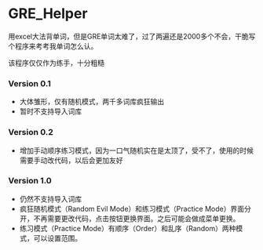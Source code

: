 # GRE_Helper

用excel大法背单词，但是GRE单词太难了，过了两遍还是2000多个不会，干脆写个程序来考考我单词怎么认。

该程序仅仅作为练手，十分粗糙



### Version 0.1

* 大体雏形，仅有随机模式，两千多词库疯狂输出
* 暂时不支持导入词库



### Version 0.2

* 增加手动顺序练习模式，因为一口气随机实在是太顶了，受不了，使用的时候需要手动改代码，以后会更加友好



### Version 1.0

* 仍然不支持导入词库
* 疯狂随机模式（Random Evil Mode）和练习模式（Practice Mode）界面分开，不再需要更改代码，点击按钮更换界面。之后可能会做成菜单更换。
* 练习模式（Practice Mode）有顺序（Order）和乱序（Random）两种模式，可以设置范围。
